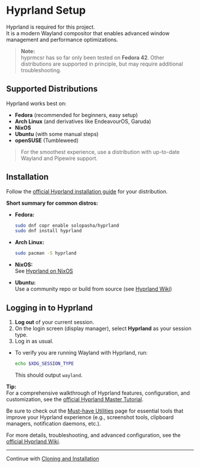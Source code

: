 # Hyprland Setup

Hyprland is required for this project.  
It is a modern Wayland compositor that enables advanced window management and performance optimizations.

> **Note:**  
> hyprmcsr has so far only been tested on **Fedora 42**. Other distributions are supported in principle, but may require additional troubleshooting.

## Supported Distributions

Hyprland works best on:
- **Fedora** (recommended for beginners, easy setup)
- **Arch Linux** (and derivatives like EndeavourOS, Garuda)
- **NixOS**
- **Ubuntu** (with some manual steps)
- **openSUSE** (Tumbleweed)

> For the smoothest experience, use a distribution with up-to-date Wayland and Pipewire support.

## Installation

Follow the [official Hyprland installation guide](https://wiki.hyprland.org/Getting-Started/Installation/) for your distribution.

**Short summary for common distros:**

- **Fedora:**
  ```bash
  sudo dnf copr enable solopasha/hyprland
  sudo dnf install hyprland
  ```
- **Arch Linux:**
  ```bash
  sudo pacman -S hyprland
  ```
- **NixOS:**  
  See [Hyprland on NixOS](https://wiki.hyprland.org/Nix/Hyprland-on-NixOS/)

- **Ubuntu:**  
  Use a community repo or build from source (see [Hyprland Wiki](https://wiki.hyprland.org/Getting-Started/Installation/))

## Logging in to Hyprland

1. **Log out** of your current session.
2. On the login screen (display manager), select **Hyprland** as your session type.
3. Log in as usual.

- To verify you are running Wayland with Hyprland, run:
  ```bash
  echo $XDG_SESSION_TYPE
  ```
  This should output `wayland`.

**Tip:**  
For a comprehensive walkthrough of Hyprland features, configuration, and customization, see the [official Hyprland Master Tutorial](https://wiki.hypr.land/Getting-Started/Master-Tutorial/).

Be sure to check out the [Must-have Utilities](https://wiki.hypr.land/Useful-Utilities/Must-have) page for essential tools that improve your Hyprland experience (e.g., screenshot tools, clipboard managers, notification daemons, etc.).

For more details, troubleshooting, and advanced configuration, see the [official Hyprland Wiki](https://wiki.hyprland.org/).

---

Continue with [Cloning and Installation](./001-cloning-and-installation.md)
